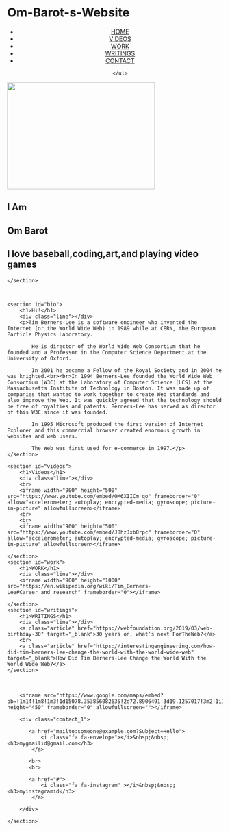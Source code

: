 # Om-Barot-s-Website
<!DOCTYPE html>
<html lang="en">
<head>
    <meta charset="utf-8">
    <title>Om Barot</title>
    <link rel="stylesheet" href="style.css">
    <link href="https://fonts.googleapis.com/css?family=Cinzel+Decorative&display=swap" rel="stylesheet">
    <link rel="stylesheet" href="https://cdnjs.cloudflare.com/ajax/libs/font-awesome/4.7.0/css/font-awesome.min.css">
</head>

<body>

<center >
    <ul class="menu">
        <li class="links"><a href="#welcome">HOME</a></li>
        <li class="links"><a href="#videos">VIDEOS</a></li>
        <li class="links"><a href="#work">WORK</a></li>
        <li class="links"><a href="#writings">WRITINGS</a></li>
        <li class="links"><a href="#contact">CONTACT</a></li>

    </ul>

</center>
    <section id="welcome">
        <div class="parallax-inner">
            <img src="WIN_20210121_17_46_59_Pro (2).jpg" class="profile" height="250" width="345" /> 
            <h1>I Am <br></h1>
            <h2><span id="name"> Om Barot</span></h2>
            <h2> I love baseball,coding,art,and playing video games </h2>
        </div>

    </section>



    <section id="bio">
        <h1>Hi!</h1>
        <div class="line"></div>
        <p>Tim Berners-Lee is a software engineer who invented the Internet (or the World Wide Web) in 1989 while at CERN, the European Particle Physics Laboratory.

            He is director of the World Wide Web Consortium that he founded and a Professor in the Computer Science Department at the University of Oxford.

            In 2001 he became a Fellow of the Royal Society and in 2004 he was knighted.<br><br>In 1994 Berners-Lee founded the World Wide Web Consortium (W3C) at the Laboratory of Computer Science (LCS) at the Massachusetts Institute of Technology in Boston. It was made up of companies that wanted to work together to create Web standards and also improve the Web. It was quickly agreed that the technology should be free of royalties and patents. Berners-Lee has served as director of this W3C since it was founded.

            In 1995 Microsoft produced the first version of Internet Explorer and this commercial browser created enormous growth in websites and web users.

            The Web was first used for e-commerce in 1997.</p>
    </section>

    <section id="videos">
        <h1>Videos</h1>
        <div class="line"></div>
        <br>
        <iframe width="900" height="500" src="https://www.youtube.com/embed/OM6XIICm_qo" frameborder="0" allow="accelerometer; autoplay; encrypted-media; gyroscope; picture-in-picture" allowfullscreen></iframe>
        <br>
        <br>
        <iframe width="900" height="500" src="https://www.youtube.com/embed/J8hzJxb0rpc" frameborder="0" allow="accelerometer; autoplay; encrypted-media; gyroscope; picture-in-picture" allowfullscreen></iframe>

    </section>
    <section id="work">
        <h1>WORK</h1>
        <div class="line"></div>
        <iframe width="900" height="1000" src="https://en.wikipedia.org/wiki/Tim_Berners-Lee#Career_and_research" frameborder="0"></iframe>

    </section>
    <section id="writings">
        <h1>WRITINGS</h1>
        <div class="line"></div>
        <a class="article" href="https://webfoundation.org/2019/03/web-birthday-30" target="_blank">30 years on, what’s next ForTheWeb?</a>
        <br>
        <a class="article" href="https://interestingengineering.com/how-did-tim-berners-lee-change-the-world-with-the-world-wide-web" target="_blank">How Did Tim Berners-Lee Change the World With the World Wide Web?</a>
    </section>
<br>
    <section id="contact">

        <iframe src="https://www.google.com/maps/embed?pb=!1m14!1m8!1m3!1d15078.353856082635!2d72.8906491!3d19.1257017!3m2!1i1024!2i768!4f13.1!3m3!1m2!1s0x0%3A0xacf72f56793d190a!2sWHITEHAT%20EDUCATION%20TECHNOLOGY%20PVT%20LTD!5e0!3m2!1sen!2sin!4v1573468987088!5m2!1sen!2sin" height="450" frameborder="0" allowfullscreen=""></iframe>

        <div class="contact_1">

           <a href="mailto:someone@example.com?Subject=Hello">
               <i class="fa fa-envelope"></i>&nbsp;&nbsp;<h3>mygmailid@gmail.com</h3>
            </a> 
           
           <br>
           <br>

           <a href="#"> 
               <i class="fa fa-instagram" ></i>&nbsp;&nbsp;<h3>myinstagramid</h3>
            </a> 

        </div>

    </section>

</body></html>
